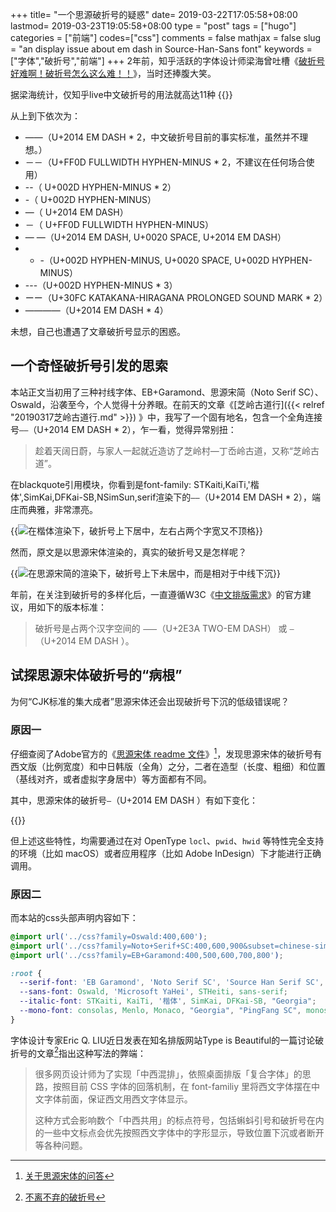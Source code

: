 +++
title= "一个思源破折号的疑惑"
date= 2019-03-22T17:05:58+08:00
lastmod= 2019-03-23T19:05:58+08:00
type = "post"
tags = ["hugo"]
categories = ["前端"]
codes=["css"]
comments = false
mathjax = false
slug = "an display issue about em dash in Source-Han-Sans font"
keywords = ["字体","破折号","前端"]
+++
2年前，知乎活跃的字体设计师梁海曾吐槽《[破折号好难啊！破折号怎么这么难！！](https://zhuanlan.zhihu.com/p/23889364)》，当时还捧腹大笑。

据梁海统计，仅知乎live中文破折号的用法就高达11种
{{<img src="https://ian2.oss-cn-hangzhou.aliyuncs.com/clt6/20190322171500.png" alt="">}}
<!--more-->
从上到下依次为：

-  ——（U+2014 EM DASH * 2，中文破折号目前的事实标准，虽然并不理想。）
-  －－（U+FF0D FULLWIDTH HYPHEN-MINUS * 2，不建议在任何场合使用）
-  --（ U+002D HYPHEN-MINUS * 2）
-  -（ U+002D HYPHEN-MINUS）
-  —（ U+2014 EM DASH）
-  －（ U+FF0D FULLWIDTH HYPHEN-MINUS）
-  — —（U+2014 EM DASH, U+0020 SPACE, U+2014 EM DASH）
-  - -（U+002D HYPHEN-MINUS, U+0020 SPACE, U+002D HYPHEN-MINUS）
-  ---（U+002D HYPHEN-MINUS * 3）
-  ーー（U+30FC KATAKANA-HIRAGANA PROLONGED SOUND MARK * 2）
-  ————（U+2014 EM DASH * 4）

未想，自己也遭遇了文章破折号显示的困惑。

## 一个奇怪破折号引发的思索
本站正文当初用了三种衬线字体、EB+Garamond、思源宋简（Noto Serif  SC）、Oswald，沿袭至今，个人觉得十分养眼。在前天的文章《[芝岭古道行]({{< relref "20190317芝岭古道行.md" >}}) 》中，我写了一个固有地名，包含一个全角连接号`——`（U+2014 EM DASH * 2），乍一看，觉得异常别扭：

>趁着天阔日蔚，与家人一起就近造访了芝岭村—丁岙岭古道，又称“芝岭古道”。

在blackquote引用模块，你看到是font-family: STKaiti,KaiTi,'楷体',SimKai,DFKai-SB,NSimSun,serif渲染下的`——`（U+2014 EM DASH * 2），端庄而典雅，非常漂亮。

{{<img src="https://ian2.oss-cn-hangzhou.aliyuncs.com/clt6/2019-03-22%20at%2017.42.jpg" alt="在楷体渲染下，破折号上下居中，左右占两个字宽又不顶格">}}

然而，原文是以思源宋体渲染的，真实的破折号又是怎样呢？

{{<img src="https://ian2.oss-cn-hangzhou.aliyuncs.com/clt6/2019-03-22%20at%2019.43.jpg" alt="在思源宋简的渲染下，破折号上下未居中，而是相对于中线下沉">}}

年前，在关注到破折号的多样化后，一直遵循W3C《[中文排版需求](https://www.w3.org/TR/clreq/#indication_punctuation_marks)》的官方建议，用如下的版本标准：

> 破折号是占两个汉字空间的 `⸺`（U+2E3A TWO-EM DASH） 或 `—`（U+2014 EM DASH ）。

## 试探思源宋体破折号的“病根”
为何“CJK标准的集大成者”思源宋体还会出现破折号下沉的低级错误呢？

###  原因一

仔细查阅了Adobe官方的《[思源宋体 readme 文件](https://github.com/adobe-fonts/source-han-serif/raw/release/SourceHanSerifReadMe.pdf)》[^1]，发现思源宋体的破折号有西文版（比例宽度）和中日韩版（全角）之分，二者在造型（长度、粗细）和位置（基线对齐，或者虚拟字身居中）等方面都有不同。

其中，思源宋体的破折号`—`（U+2014 EM DASH ）有如下变化：

{{<img src="https://ian2.oss-cn-hangzhou.aliyuncs.com/clt6/2019-03-22%20at%2018.27.jpg" alt="">}}

但上述这些特性，均需要通过在对 OpenType `locl`、`pwid`、`hwid` 等特性完全支持的环境（比如 macOS）或者应用程序（比如 Adobe InDesign）下才能进行正确调用。

###  原因二

而本站的css头部声明内容如下：

```css
@import url('../css?family=Oswald:400,600');
@import url('../css?family=Noto+Serif+SC:400,600,900&subset=chinese-simplified');
@import url('../css?family=EB+Garamond:400,500,600,700,800');

:root {
  --serif-font: 'EB Garamond', 'Noto Serif SC', 'Source Han Serif SC', source-han-serif-sc, FangSong, STFangsong, KaiTi, STKaiti, serif;
  --sans-font: Oswald, 'Microsoft YaHei', STHeiti, sans-serif;
  --italic-font: STKaiti, KaiTi, '楷体', SimKai, DFKai-SB, "Georgia";
  --mono-font: consolas, Menlo, Monaco, "Georgia", "PingFang SC", monospace;
}
```

字体设计专家Eric Q. LIU近日发表在知名排版网站Type is Beautiful的一篇讨论破折号的文章[^2]指出这种写法的弊端：

>很多网页设计师为了实现「中西混排」，依照桌面排版「复合字体」的思路，按照目前 CSS 字体的回落机制，在 font-familiy 里将西文字体摆在中文字体前面，保证西文用西文字体显示。
>
>这种方式会影响数个「中西共用」的标点符号，包括蝌蚪引号和破折号在内的一些中文标点会优先按照西文字体中的字形显示，导致位置下沉或者断开等各种问题。

[^1]: [关于思源宋体的问答](https://thetype.com/2017/04/11961/)
[^2]:[不离不弃的破折号](https://thetype.com/2019/03/14918/)
